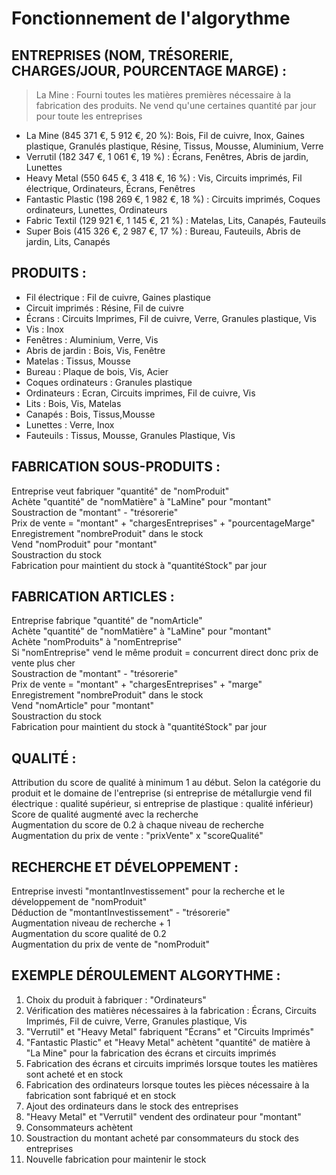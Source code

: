 # Fonctionnement de l'algorythme #

## ENTREPRISES (NOM, TRÉSORERIE, CHARGES/JOUR, POURCENTAGE MARGE) : ##
> La Mine : Fourni toutes les matières premières nécessaire à la fabrication des produits. Ne vend qu'une certaines quantité par jour pour toute les entreprises
	
* La Mine (845 371 €, 5 912 €, 20 %): 			Bois, Fil de cuivre, Inox, Gaines plastique, Granulés plastique, Résine, Tissus, Mousse, Aluminium, Verre
* Verrutil (182 347 €, 1 061 €, 19 %) :			Écrans, Fenêtres, Abris de jardin, Lunettes
* Heavy Metal (550 645 €, 3 418 €, 16 %) : 		Vis, Circuits imprimés, Fil électrique, Ordinateurs, Écrans, Fenêtres
* Fantastic Plastic (198 269 €, 1 982 €, 18 %) :	Circuits imprimés, Coques ordinateurs, Lunettes, Ordinateurs
* Fabric Textil (129 921 €, 1 145 €, 21 %) : 		Matelas, Lits, Canapés, Fauteuils
* Super Bois (415 326 €, 2 987 €, 17 %) : 		Bureau, Fauteuils, Abris de jardin, Lits, Canapés


## PRODUITS : ##

* Fil électrique : Fil de cuivre, Gaines plastique
* Circuit imprimés : Résine, Fil de cuivre
* Écrans : Circuits Imprimes, Fil de cuivre, Verre, Granules plastique, Vis
* Vis : Inox
* Fenêtres : Aluminium, Verre, Vis
* Abris de jardin : Bois, Vis, Fenêtre
* Matelas : Tissus, Mousse
* Bureau : Plaque de bois, Vis, Acier
* Coques ordinateurs : Granules plastique
* Ordinateurs : Ecran, Circuits imprimes, Fil de cuivre, Vis
* Lits : Bois, Vis, Matelas
* Canapés : Bois, Tissus,Mousse
* Lunettes : Verre, Inox
* Fauteuils : Tissus, Mousse, Granules Plastique, Vis


## FABRICATION SOUS-PRODUITS : ##

Entreprise veut fabriquer "quantité" de "nomProduit"<br />
Achète "quantité" de "nomMatière" à "LaMine" pour "montant"<br />
Soustraction de "montant" - "trésorerie"<br />
Prix de vente = "montant" + "chargesEntreprises" + "pourcentageMarge"<br />
Enregistrement "nombreProduit" dans le stock<br />
Vend "nomProduit" pour "montant"<br />
Soustraction du stock<br />
Fabrication pour maintient du stock à "quantitéStock" par jour<br />


## FABRICATION ARTICLES : ##

Entreprise fabrique "quantité" de "nomArticle"<br />
Achète "quantité" de "nomMatière" à "LaMine" pour "montant"<br />
Achète "nomProduits" à "nomEntreprise"<br />
Si "nomEntreprise" vend le même produit = concurrent direct donc prix de vente plus cher<br />
Soustraction de "montant" - "trésorerie"<br />
Prix de vente = "montant" + "chargesEntreprises" + "marge"<br />
Enregistrement "nombreProduit" dans le stock<br />
Vend "nomArticle" pour "montant"<br />
Soustraction du stock<br />
Fabrication pour maintient du stock à "quantitéStock" par jour<br />


## QUALITÉ : ##

Attribution du score de qualité à minimum 1 au début. Selon la catégorie du produit et le domaine de l'entreprise (si entreprise de métallurgie vend fil<br />
électrique : qualité supérieur, si entreprise de plastique : qualité inférieur)<br />
Score de qualité augmenté avec la recherche<br />
Augmentation du score de 0.2 à chaque niveau de recherche<br />
Augmentation du prix de vente : "prixVente" x "scoreQualité"<br />


## RECHERCHE ET DÉVELOPPEMENT : ##

Entreprise investi "montantInvestissement" pour la recherche et le développement de "nomProduit"<br />
Déduction de "montantInvestissement" - "trésorerie"<br />
Augmentation niveau de recherche + 1<br />
Augmentation du score qualité de 0.2<br />
Augmentation du prix de vente de "nomProduit"<br />


## EXEMPLE DÉROULEMENT ALGORYTHME : ##
 
1. Choix du produit à fabriquer : "Ordinateurs"
2. Vérification des matières nécessaires à la fabrication : Écrans, Circuits Imprimés, Fil de cuivre, Verre, Granules plastique, Vis
3. "Verrutil" et "Heavy Metal" fabriquent "Écrans" et "Circuits Imprimés"
4. "Fantastic Plastic" et "Heavy Metal" achètent "quantité" de matière à "La Mine" pour la fabrication des écrans et circuits imprimés
5. Fabrication des écrans et circuits imprimés lorsque toutes les matières sont acheté et en stock
6. Fabrication des ordinateurs lorsque toutes les pièces nécessaire à la fabrication sont fabriqué et en stock
7. Ajout des ordinateurs dans le stock des entreprises
8. "Heavy Metal" et "Verrutil" vendent des ordinateur pour "montant"
9. Consommateurs achètent
10. Soustraction du montant acheté par consommateurs du stock des entreprises
11. Nouvelle fabrication pour maintenir le stock
